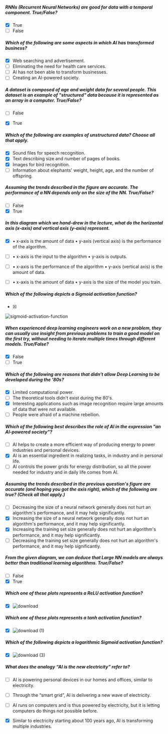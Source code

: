 
##### RNNs (Recurrent Neural Networks) are good for data with a temporal component. True/False?
 - [x] True
 - [ ] False 

##### Which of the following are some aspects in which Al has transformed business?
- [x] Web searching and advertisement.
- [ ] Eliminating the need for health care services.
- [ ] Al has not been able to transform businesses.
- [ ] Creating an Al-powered society.

##### A dataset is composed of age and weight data for several people. This dataset is an example of "structured" data because it is represented as an array in a computer. True/False?
 - [ ] False 
 - [x] True


##### Which of the following are examples of unstructured data? Choose all that apply.
- [x] Sound files for speech recognition.
- [x] Text describing size and number of pages of books.
- [x] Images for bird recognition.
- [ ] Information about elephants' weight, height, age, and the number of offspring.

##### Assuming the trends described in the figure are accurate. The performance of a NN depends only on the size of the NN. True/False?

- [ ] False
- [x] True

##### In this diagram which we hand-drew in the lecture, what do the horizontal axis (x-axis) and vertical axis (y-axis) represent. 
- [x] • x-axis is the amount of data               • y-axis (vertical axis) is the performance of the algorithm.
- [ ] • x-axis is the input to the algorithm       • y-axis is outputs.
- [ ] • x-axis is the performance of the algorithm • y-axis (vertical axis) is the amount of data.
- [ ] • x-axis is the amount of data               • y-axis is the size of the model you train.


##### Which of the following depicts a Sigmoid activation function?
- [x] 
![sigmoid-activation-function](https://user-images.githubusercontent.com/59807200/223168549-1e6ab60c-fd5b-438b-9214-8dd9744643f0.jpg)

##### When experienced deep learning engineers work on a new problem, they can usually use insight from previous problems to train a good model on the first try, without needing to iterate multiple times through different models. True/False?
- [x] False
- [ ] True

##### Which of the following are reasons that didn't allow Deep Learning to be developed during the '80s?
- [x] Limited computational power.
- [ ] The theoretical tools didn't exist during the 80's.
- [x] Interesting applications such as image recognition require large amounts of data that were not available.
- [ ]  People were afraid of a machine rebellion.

##### Which of the following best describes the role of Al in the expression "an Al-powered society"?
- [ ] Al helps to create a more efficient way of producing energy to power industries and personal devices.
- [x] Al is an essential ingredient in realizing tasks, in industry and in personal life.
- [ ] Al controls the power grids for energy distribution, so all the power needed for industry and in daily life comes from Al.

##### Assuming the trends described in the previous question's figure are accurate (and hoping you got the axis right), which of the following are true? (Check all that apply.)
- [ ] Decreasing the size of a neural network generally does not hurt an algorithm's performance, and it may help significantly.
- [x] Increasing the size of a neural network generally does not hurt an algorithm's performance, and it may help significantly.
- [x] Increasing the training set size generally does not hurt an algorithm's performance, and it may help significantly.
- [ ] Decreasing the training set size generally does not hurt an algorithm's performance, and it may help significantly.

##### From the given diagram, we can deduce that Large NN models are always better than traditional learning algorithms. True/False?
- [ ] False
- [x] True

##### Which one of these plots represents a ReLU activation function? 
- [x]  ![download](https://user-images.githubusercontent.com/59807200/223176230-9b2e8a75-65a0-49b3-a3e0-1a605f510bc0.png)

##### Which one of these plots represents a tanh activation function? 
- [x] ![download (1)](https://user-images.githubusercontent.com/59807200/223176561-25f84394-1384-4b4f-bbe2-4714cbf26381.png)

##### Which of the following depicts a logarithmic Sigmoid activation function?
- [x] ![download (3)](https://user-images.githubusercontent.com/59807200/223177575-a8ef6e67-2997-40dd-84e9-a71d98f748fd.png)

##### What does the analogy “AI is the new electricity” refer to?

- [ ] AI is powering personal devices in our homes and offices, similar to electricity.
- [ ] Through the “smart grid”, AI is delivering a new wave of electricity.
- [ ] AI runs on computers and is thus powered by electricity, but it is letting computers do things not possible before.
- [x] Similar to electricity starting about 100 years ago, AI is transforming multiple industries.

